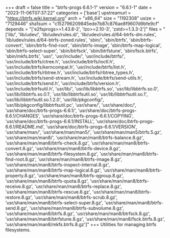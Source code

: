 +++
draft = false
title = "btrfs-progs 6.6.1-1"
version = "6.6.1-1"
date = "2023-11-06T07:37:22"
categories = ['base']
upstreamurl = "https://btrfs.wiki.kernel.org"
arch = "x86_64"
size = "1192308"
usize = "7129446"
sha1sum = "c152796209845ede7b87c876ae8f9607d9bfe9cf"
depends = "['e2fsprogs>=1.43.8-2', 'lzo>=2.10-3', 'zstd>=1.3.3-2']"
files = "['lib/', 'lib/udev/', 'lib/udev/rules.d/', 'lib/udev/rules.d/64-btrfs-dm.rules', 'lib/udev/rules.d/64-btrfs-zoned.rules', 'sbin/', 'sbin/btrfs', 'sbin/btrfs-convert', 'sbin/btrfs-find-root', 'sbin/btrfs-image', 'sbin/btrfs-map-logical', 'sbin/btrfs-select-super', 'sbin/btrfsck', 'sbin/btrfstune', 'sbin/fsck.btrfs', 'sbin/mkfs.btrfs', 'usr/', 'usr/include/', 'usr/include/btrfs/', 'usr/include/btrfs/ctree.h', 'usr/include/btrfs/ioctl.h', 'usr/include/btrfs/kerncompat.h', 'usr/include/btrfs/list.h', 'usr/include/btrfs/rbtree.h', 'usr/include/btrfs/rbtree_types.h', 'usr/include/btrfs/send-stream.h', 'usr/include/btrfs/send-utils.h', 'usr/include/btrfs/send.h', 'usr/include/btrfs/version.h', 'usr/include/btrfsutil.h', 'usr/lib/', 'usr/lib/libbtrfs.so', 'usr/lib/libbtrfs.so.0', 'usr/lib/libbtrfs.so.0.1', 'usr/lib/libbtrfsutil.so', 'usr/lib/libbtrfsutil.so.1', 'usr/lib/libbtrfsutil.so.1.2.0', 'usr/lib/pkgconfig/', 'usr/lib/pkgconfig/libbtrfsutil.pc', 'usr/share/', 'usr/share/doc/', 'usr/share/doc/btrfs-progs-6.6.1/', 'usr/share/doc/btrfs-progs-6.6.1/CHANGES', 'usr/share/doc/btrfs-progs-6.6.1/COPYING', 'usr/share/doc/btrfs-progs-6.6.1/INSTALL', 'usr/share/doc/btrfs-progs-6.6.1/README.md', 'usr/share/doc/btrfs-progs-6.6.1/VERSION', 'usr/share/man/', 'usr/share/man/man5/', 'usr/share/man/man5/btrfs.5.gz', 'usr/share/man/man8/', 'usr/share/man/man8/btrfs-balance.8.gz', 'usr/share/man/man8/btrfs-check.8.gz', 'usr/share/man/man8/btrfs-convert.8.gz', 'usr/share/man/man8/btrfs-device.8.gz', 'usr/share/man/man8/btrfs-filesystem.8.gz', 'usr/share/man/man8/btrfs-find-root.8.gz', 'usr/share/man/man8/btrfs-image.8.gz', 'usr/share/man/man8/btrfs-inspect-internal.8.gz', 'usr/share/man/man8/btrfs-map-logical.8.gz', 'usr/share/man/man8/btrfs-property.8.gz', 'usr/share/man/man8/btrfs-qgroup.8.gz', 'usr/share/man/man8/btrfs-quota.8.gz', 'usr/share/man/man8/btrfs-receive.8.gz', 'usr/share/man/man8/btrfs-replace.8.gz', 'usr/share/man/man8/btrfs-rescue.8.gz', 'usr/share/man/man8/btrfs-restore.8.gz', 'usr/share/man/man8/btrfs-scrub.8.gz', 'usr/share/man/man8/btrfs-select-super.8.gz', 'usr/share/man/man8/btrfs-send.8.gz', 'usr/share/man/man8/btrfs-subvolume.8.gz', 'usr/share/man/man8/btrfs.8.gz', 'usr/share/man/man8/btrfsck.8.gz', 'usr/share/man/man8/btrfstune.8.gz', 'usr/share/man/man8/fsck.btrfs.8.gz', 'usr/share/man/man8/mkfs.btrfs.8.gz']"
+++
Utilities for managing btrfs filesystems.